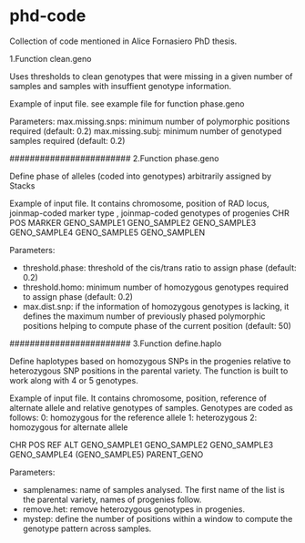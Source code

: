 # phd-code
Collection of code mentioned in Alice Fornasiero PhD thesis.


1.Function clean.geno

Uses thresholds to clean genotypes that were missing in a given number of samples and samples with insuffient genotype information.

Example of input file.
see example file for function phase.geno

Parameters:
max.missing.snps: minimum number of polymorphic positions required (default: 0.2)
max.missing.subj: minimum number of genotyped samples required (default: 0.2)



########################
2.Function phase.geno

Define phase of alleles (coded into genotypes) arbitrarily assigned by Stacks

Example of input file.
It contains chromosome, position of RAD locus, joinmap-coded marker type , joinmap-coded genotypes of progenies
CHR POS  MARKER   GENO_SAMPLE1  GENO_SAMPLE2  GENO_SAMPLE3  GENO_SAMPLE4 GENO_SAMPLE5  GENO_SAMPLEN


Parameters:
- threshold.phase: threshold of the cis/trans ratio to assign phase (default: 0.2)
- threshold.homo: minimum number of homozygous genotypes required to assign phase (default: 0.2)
- max.dist.snp: if the information of homozygous genotypes is lacking, it defines the maximum number of previously phased polymorphic positions helping to compute phase of the current position (default: 50)



########################
3.Function define.haplo

Define haplotypes based on homozygous SNPs in the progenies relative to heterozygous SNP positions in the parental variety. 
The function is built to work along with 4 or 5 genotypes.

Example of input file.
It contains chromosome, position, reference of alternate allele and relative genotypes of samples. Genotypes are coded as follows:
0: homozygous for the reference allele
1: heterozygous
2: homozygous for alternate allele

CHR POS  REF ALT GENO_SAMPLE1  GENO_SAMPLE2  GENO_SAMPLE3  GENO_SAMPLE4 (GENO_SAMPLE5)  PARENT_GENO


Parameters:
- samplenames: name of samples analysed. The first name of the list is the parental variety, names of progenies follow.
- remove.het: remove heterozygous genotypes in progenies.
- mystep: define the number of positions within a window to compute the genotype pattern across samples.

